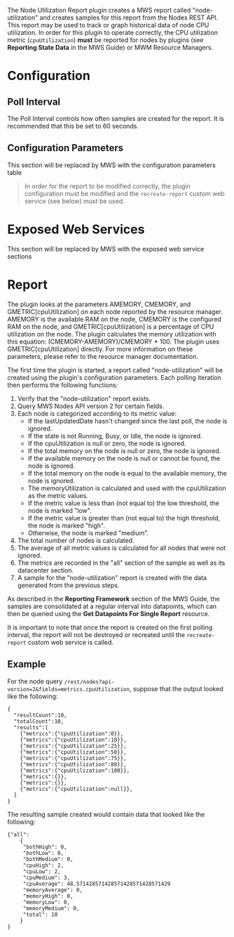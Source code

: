 The Node Utilization Report plugin creates a MWS report called "node-utilization" and creates samples for this report
from the Nodes REST API.  This report may be used to track or graph historical data of node CPU
utilization.  In order for this plugin to operate correctly, the CPU utilization metric (`cpuUtilization`) **must**
be reported for nodes by plugins (see **Reporting State Data** in the MWS Guide) or MWM Resource Managers.

# Configuration

## Poll Interval

The Poll Interval controls how often samples are created for the report.  It is recommended that this be set to
60 seconds.

## Configuration Parameters

<div class="configuration-table">This section will be replaced by MWS with the configuration parameters table</div>

> In order for the report to be modified correctly, the plugin configuration must be modified and the `recreate-report` custom
> web service (see below) must be used.

# Exposed Web Services

<div class="webservice-sections">This section will be replaced by MWS with the exposed web service sections</div>

# Report
The plugin looks at the parameters AMEMORY, CMEMORY, and GMETRIC[cpuUtilization] on each node reported by the resource manager. AMEMORY
is the available RAM on the node, CMEMORY is the configured RAM on the node, and GMETRIC[cpuUtilization] is a percentage of CPU utilization
on the node.  The plugin calculates the memory utilization with this equation: (CMEMORY-AMEMORY)/CMEMORY * 100. The plugin uses GMETRIC[cpuUtilization]
directly. For more information on these parameters, please refer to the resource manager documentation.

The first time the plugin is started, a report called "node-utilization" will be created using the plugin's
configuration parameters.  Each polling iteration then performs the following functions:

1. Verify that the "node-utilization" report exists.
2. Query MWS Nodes API version 2 for certain fields.
3. Each node is categorized according to its metric value:
	* If the lastUpdatedDate hasn't changed since the last poll, the node is ignored.
	* If the state is not Running, Busy, or Idle, the node is ignored.
	* If the cpuUtilization is null or zero, the node is ignored.
	* If the total memory on the node is null or zero, the node is ignored.
	* If the available memory on the node is null or cannot be found, the node is ignored.
	* If the total memory on the node is equal to the available memory, the node is ignored.
	* The memoryUtilization is calculated and used with the cpuUtilization as the metric values.
	* If the metric value is less than (not equal to) the low threshold, the node is marked "low".
	* If the metric value is greater than (not equal to) the high threshold, the node is marked "high".
	* Otherwise, the node is marked "medium".
4. The total number of nodes is calculated.
5. The average of all metric values is calculated for all nodes that were not ignored.
6. The metrics are recorded in the "all" section of the sample as well as its datacenter section.
7. A sample for the "node-utilization" report is created with the data generated from the previous steps.

As described in the **Reporting Framework** section of the MWS Guide, the samples are consolidated at a
regular interval into datapoints, which can then be queried using the **Get Datapoints For Single Report** resource.

It is important to note that once the report is created on the first polling interval, the report will not be destroyed
or recreated until the `recreate-report` custom web service is called.

## Example

For the node query `/rest/nodes?api-version=2&fields=metrics.cpuUtilization`, suppose that the output looked like the
following:

```
{
  "resultCount":10,
  "totalCount":10,
  "results":[
    {"metrics":{"cpuUtilization":0}},
    {"metrics":{"cpuUtilization":10}},
    {"metrics":{"cpuUtilization":25}},
    {"metrics":{"cpuUtilization":50}},
    {"metrics":{"cpuUtilization":75}},
    {"metrics":{"cpuUtilization":80}},
    {"metrics":{"cpuUtilization":100}},
    {"metrics":{}},
    {"metrics":{}},
    {"metrics":{"cpuUtilization":null}},
  ]
}
```

The resulting sample created would contain data that looked like the following:

```
{"all":
	{
     "bothHigh": 0,
     "bothLow": 0,
     "bothMedium": 0,
     "cpuHigh": 2,
     "cpuLow": 2,
     "cpuMedium": 3,
     "cpuAverage": 48.571428571428571428571428571429
     "memoryAverage": 0,
     "memoryHigh": 0,
     "memoryLow": 0,
     "memoryMedium": 0,
     "total": 10
	}
}
```